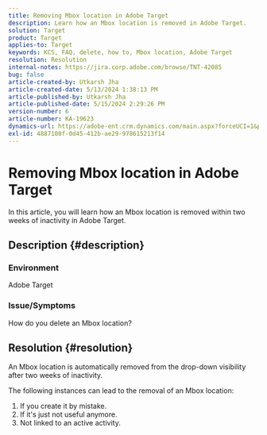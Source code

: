 ```yaml
---
title: Removing Mbox location in Adobe Target
description: Learn how an Mbox location is removed in Adobe Target.
solution: Target
product: Target
applies-to: Target
keywords: KCS, FAQ, delete, how to, Mbox location, Adobe Target
resolution: Resolution
internal-notes: https://jira.corp.adobe.com/browse/TNT-42085
bug: false
article-created-by: Utkarsh Jha
article-created-date: 5/13/2024 1:38:13 PM
article-published-by: Utkarsh Jha
article-published-date: 5/15/2024 2:29:26 PM
version-number: 6
article-number: KA-19623
dynamics-url: https://adobe-ent.crm.dynamics.com/main.aspx?forceUCI=1&pagetype=entityrecord&etn=knowledgearticle&id=0db8f904-2e11-ef11-9f8a-6045bd006c82
exl-id: 4887100f-0d45-412b-ae29-978615213f14
---
```

# Removing Mbox location in Adobe Target


In this article, you will learn how an Mbox location is removed within two weeks of inactivity in Adobe Target.

## Description {#description}


### Environment

Adobe Target

### Issue/Symptoms

How do you delete an Mbox location?


## Resolution {#resolution}


An Mbox location is automatically removed from the drop-down visibility after two weeks of inactivity.

The following instances can lead to the removal of an Mbox location:

1. If you create it by mistake.
2. If it's just not useful anymore.
3. Not linked to an active activity.
